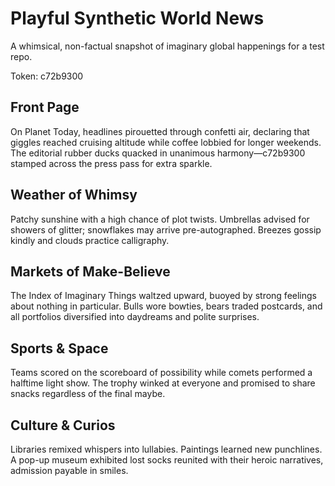 # Playful Synthetic World News

A whimsical, non-factual snapshot of imaginary global happenings for a test repo.

Token: c72b9300

## Front Page

On Planet Today, headlines pirouetted through confetti air, declaring that giggles reached cruising altitude while coffee lobbied for longer weekends. The editorial rubber ducks quacked in unanimous harmony—c72b9300 stamped across the press pass for extra sparkle.

## Weather of Whimsy

Patchy sunshine with a high chance of plot twists. Umbrellas advised for showers of glitter; snowflakes may arrive pre-autographed. Breezes gossip kindly and clouds practice calligraphy.

## Markets of Make-Believe

The Index of Imaginary Things waltzed upward, buoyed by strong feelings about nothing in particular. Bulls wore bowties, bears traded postcards, and all portfolios diversified into daydreams and polite surprises.

## Sports & Space

Teams scored on the scoreboard of possibility while comets performed a halftime light show. The trophy winked at everyone and promised to share snacks regardless of the final maybe.

## Culture & Curios

Libraries remixed whispers into lullabies. Paintings learned new punchlines. A pop-up museum exhibited lost socks reunited with their heroic narratives, admission payable in smiles.